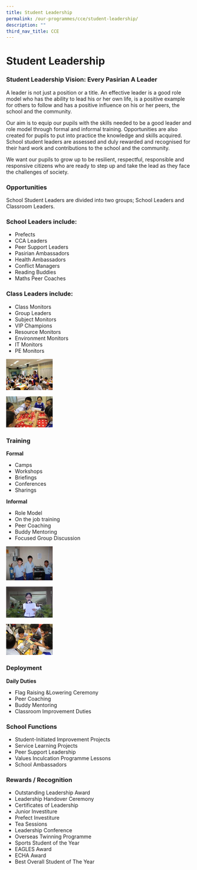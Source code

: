 ```yaml
---
title: Student Leadership
permalink: /our-programmes/cce/student-leadership/
description: ""
third_nav_title: CCE
---
```

# **Student Leadership**

### Student Leadership Vision: Every Pasirian A Leader

A leader is not just a position or a title. An effective leader is a good role model who has the ability to lead his or her own life, is a positive example for others to follow and has a positive influence on his or her peers, the school and the community.

Our aim is to equip our pupils with the skills needed to be a good leader and role model through formal and informal training. Opportunities are also created for pupils to put into practice the knowledge and skills acquired. School student leaders are assessed and duly rewarded and recognised for their hard work and contributions to the school and the community.

We want our pupils to grow up to be resilient, respectful, responsible and responsive citizens who are ready to step up and take the lead as they face the challenges of society.

### Opportunities

School Student Leaders are divided into two groups; School Leaders and Classroom Leaders.

### School Leaders include:

*   Prefects
*   CCA Leaders
*   Peer Support Leaders
*   Pasirian Ambassadors
*   Health Ambassadors
*   Conflict Managers
*   Reading Buddies
*   Maths Peer Coaches

### Class Leaders include:

*   Class Monitors
*   Group Leaders
*   Subject Monitors
*   VIP Champions
*   Resource Monitors
*   Environment Monitors
*   IT Monitors
*   PE Monitors

<img src="/images/IMG_9300.jpg" 
     style="width:25%">
		 
<img src="/images/IMG_9315.jpg" 
     style="width:25%">
		 


### Training

**Formal**

*   Camps
*   Workshops
*   Briefings
*   Conferences
*   Sharings

**Informal**

*   Role Model
*   On the job training
*   Peer Coaching
*   Buddy Mentoring
*   Focused Group Discussion

<img src="/images/IMG_1169.jpg" 
     style="width:25%">
		 
<img src="/images/IMG_1381.jpg" 
     style="width:25%">
		 
<img src="/images/IMG_9274.jpg" 
     style="width:25%">
		 
### Deployment

**Daily Duties**

*   Flag Raising &Lowering Ceremony
*   Peer Coaching
*   Buddy Mentoring
*   Classroom Improvement Duties

### School Functions

*   Student-Initiated Improvement Projects
*   Service Learning Projects
*   Peer Support Leadership
*   Values Inculcation Programme Lessons
*   School Ambassadors

### Rewards / Recognition

*   Outstanding Leadership Award
*   Leadership Handover Ceremony
*   Certificates of Leadership
*   Junior Investiture
*   Prefect Investiture
*   Tea Sessions
*   Leadership Conference
*   Overseas Twinning Programme
*   Sports Student of the Year
*   EAGLES Award
*   ECHA Award
*   Best Overall Student of The Year
